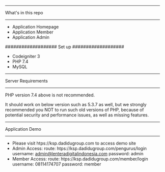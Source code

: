 ************************
   What's in this repo
************************

-  Application Homepage
-  Application Member
-  Application Admin

###################
    Set up
###################

-  Codeigniter 3
-  PHP 7.4
-  MySQL 


*******************
Server Requirements
*******************

PHP version 7.4 above is not recommended.

It should work on below version such as 5.3.7 as well, but we strongly recommended you NOT to run
such old versions of PHP, because of potential security and performance
issues, as well as missing features.

*******************
 Application Demo
*******************

- Please visit htps://ksp.dadidugroup.com to access demo site
- Admin Access:
    route: htps://ksp.dadidugroup.com/pengurus/login
    username: admin@lenteradigitalindonesia.com
    password: admin
- Member Access:
    route: htps://ksp.dadidugroup.com/member/login
    username: 08114174707
    password: member


